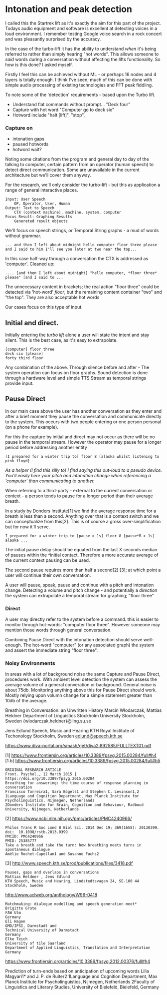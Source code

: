 # Intonation and peak detection

I called this the Startrek lift as it's exactly the aim for this part of the project. Todays audio equipment and software is excellent at detecting voices in a loud environment. I remember testing Google voice search in a rock concert and was pleasantly surprised by the accuracy.

In the case of the turbo-lift it has the ability to understand _when_ it's being referred to rather than simply hearing "hot words". This allows someone to _said_ words during a conversation without affecting the lifts functionality. So how is this done? I asked myself.

Firstly I feel this can be achieved without ML - or perhaps 16 nodes and 4 layers is totally enough. I think I've seen; much of this can be done with simple audio processing of existing technologies and FFT peak fiddling.


To note some of the 'detection' requirements - based upon the Turbo lift.

+ Understand flat commands without prompt... "Deck four"
+ Capture with hot word "Computer go to deck six"
+ Hotword include "halt [lift]", "stop",



### Capture on

+ intonation gaps
+ paused hotwords
+ hotword wait?


Noting some citations from the program and general day to day of the talking to computer, certain pattern from an operator (human speech) to detect direct communication. Some are unavailable in the current architecture but we'll cover them anyway.

For the research, we'll only consider the turbo-lift - but this as application a range of general interactive places.

    Input: User Speech
        OP, Operator, User, Human
    Output: Text to Speech
        CTX (context machine), machine, system, computer
    Focus Result: Graphing Results
        Generated result objects

We'll focus on speech strings, or Temporal String graphs - a mud of words without grammar.

    ... and then I left about midnight hello computer floor three please and I said to him I'll see you later at two near the top...

In this case half-way through a conversation the CTX is addressed as 'computer'. Cleaned up:

    .... [and then I left about midnight] "hello computer, *floor three* please" [and I said to ...

The unnecessary content in brackets; the real action "floor three" could be detected via 'hot-word' _floor_, but the remaining content container "two" and "the top". They are also acceptable hot words

Our cases focus on this type of input.


## Initial and direct.

Initially entering the _turbo lift_ alone a user will state the intent and stay silent. This is the best case, as it's easy to extrapolate.


    [computer] floor three
    deck six [please]
    forty third floor


Any combination of the above. Through silence before and after - The system operation can focus on floor graphs.
Sound detection is done through a hardware level and simple TTS Stream as temporal strings provide input.


## Pause Direct

In our main case above the user has another conversation as they enter and after a brief moment they pause the conversation and communicate directly to the system. This occurs with two people entering or one person personal (on a phone for example).

For this the capture by initial and direct may not occur as there will be no pause in the temporal stream. However the operator may pause for a longer period before addressing another entity

    [I prepared for a winter trip to] floor 8 [alaska whilst listening to pink floyd]


_As a helper (I find this silly to) I find saying this out-loud to a pseudo device. You'll easily here your pitch and intonation change when referencing a 'computer' than communicating to another._

When referring to a third-party - external to the current conversation or context - a person tends to pause for a longer period than their average breath.

In a study by Donders Institute[1] we find the average response time for a breath is less than a second. Anything over that is a context switch and we can conceptualize from this[2]. This is of course a gross over-simplification but for now it'll serve.

    I prepared for a winter trip to [pause > 1s] floor 8 [pause*B > 1s] alaska ...

The initial pause delay should be equated from the last X seconds median of pauses within the ^initial contact. Therefore a more accurate average of the current context pausing can be used.

The second pause requires more than half a second[2] [3]; at which point a user will continue their own conversation.


A user will pause, speak, pause and continue with a pitch and intonation change.  Detecting a volume and pitch change - and potentially a _direction_ the system can extrapolate a temporal stream for graphing; "floor three"


### Direct

A user may directly refer to the system before a command. this is easier to monitor through hot-words: "computer floor three". However someone may mention those words through general conversation.

Combining Pause Direct with the intonation detection should serve well-enough. The hot-word "computer" (or any associated graph) the system and assert the immediate string "floor three".


### Noisy Environments

In areas with a lot of background noise the same Capture and Pause Direct, procedures work. With ambient level detection the system can assess the average volume of a general converation or background. General noise is about 75db. Monitoring anything above this for Pause Direct should work. Mostly relying upon volumn change for a simple statement greater than 10db of the average.




Breathing in Conversation: an Unwritten History
Marcin Włodarczak, Mattias Heldner
Department of Linguistics
Stockholm University
Stockholm, Sweden
{wlodarczak,heldner}@ling.su.se

Jens Edlund
Speech, Music and Hearing
KTH Royal Institute of Techonology
Stockholm, Sweden
edlund@speech.kth.se

https://www.diva-portal.org/smash/get/diva2:892585/FULLTEXT01.pdf



[1] https://www.frontiersin.org/articles/10.3389/fpsyg.2015.00284/full#h4
[1.b] https://www.frontiersin.org/articles/10.3389/fpsyg.2015.00284/full#h5

    ORIGINAL RESEARCH ARTICLE
    Front. Psychol., 12 March 2015 | https://doi.org/10.3389/fpsyg.2015.00284
    Breathing for answering: the time course of response planning in conversation
    Francisco Torreira1, Sara Bögels1 and Stephen C. Levinson1,2
    1Language and Cognition Department, Max Planck Institute for Psycholinguistics, Nijmegen, Netherlands
    2Donders Institute for Brain, Cognition and Behaviour, Radboud University, Nijmegen, Netherlands



[2] https://www.ncbi.nlm.nih.gov/pmc/articles/PMC4240966/

    Philos Trans R Soc Lond B Biol Sci. 2014 Dec 19; 369(1658): 20130399.
    doi:  10.1098/rstb.2013.0399
    PMCID: PMC4240966
    PMID: 25385777
    Take a breath and take the turn: how breathing meets turns in spontaneous dialogue
    Amélie Rochet-Capellan1 and Susanne Fuchs2



[3] http://www.speech.kth.se/prod/publications/files/3418.pdf

    Pauses, gaps and overlaps in conversations
    Mattias Heldner , Jens Edlund
    KTH Speech, Music and Hearing, Lindstedtsvagen 24, SE-100 44 Stockholm, Sweden



http://www.aclweb.org/anthology/W96-0418

    Matchmaking: dialogue modelling and speech generation meet*
    Brigitte Grote
    FAW Ulm
    Germany
    Eli Hagen
    GMD/IPSI, Darmstadt and
    Technical University of Darmstadt
    Germany
    Elke Teich
    University of tile Saarland
    Department of Applied Linguistics, Translation and Interpretation
    Germany



https://www.frontiersin.org/articles/10.3389/fpsyg.2012.00376/full#h4

Prediction of turn-ends based on anticipation of upcoming words
Lilla Magyari1* and J. P. de Ruiter2
1Language and Cognition Department, Max Planck Institute for Psycholinguistics, Nijmegen, Netherlands
2Faculty of Linguistics and Literary Studies, University of Bielefeld, Bielefeld, Germany
